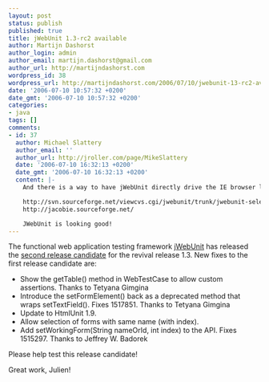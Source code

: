 ```yaml
---
layout: post
status: publish
published: true
title: jWebUnit 1.3-rc2 available
author: Martijn Dashorst
author_login: admin
author_email: martijn.dashorst@gmail.com
author_url: http://martijndashorst.com
wordpress_id: 38
wordpress_url: http://martijndashorst.com/2006/07/10/jwebunit-13-rc2-available/
date: '2006-07-10 10:57:32 +0200'
date_gmt: '2006-07-10 10:57:32 +0200'
categories:
- java
tags: []
comments:
- id: 37
  author: Michael Slattery
  author_email: ''
  author_url: http://jroller.com/page/MikeSlattery
  date: '2006-07-10 16:32:13 +0200'
  date_gmt: '2006-07-10 16:32:13 +0200'
  content: |-
    And there is a way to have jWebUnit directly drive the IE browser like watir does, or drive any browser like selenium does.

    http://svn.sourceforge.net/viewcvs.cgi/jwebunit/trunk/jwebunit-selenium-plugin/
    http://jacobie.sourceforge.net/

    JWebUnit is looking good!
---
```

<p>The functional web application testing framework <a href="http://jwebunit.sf.net">jWebUnit</a> has released the <a href="https://sourceforge.net/project/showfiles.php?group_id=61302&amp;release_id=430419">second release candidate</a> for the revival release 1.3. New fixes to the first release candidate are:</p>
<ul>
<li>Show the getTable() method in WebTestCase to allow custom assertions. Thanks to Tetyana Gimgina</li>
<li>Introduce the setFormElement() back as a deprecated method that wraps setTextField(). Fixes 1517851. Thanks to Tetyana Gimgina</li>
<li>Update to HtmlUnit 1.9.</li>
<li>Allow selection of forms with same name (with index).</li>
<li>Add setWorkingForm(String nameOrId, int index) to the API. Fixes 1515297. Thanks to Jeffrey W. Badorek</li>
</ul>
<p>
Please help test this release candidate!</p>
<p>
Great work, Julien!</p>
